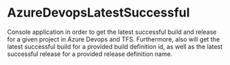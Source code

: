 # AzureDevopsLatestSuccessful
Console application in order to get the latest successful build and release for a given project in Azure Devops and TFS.
Furthermore, also will get the latest successful build for a provided build definition id, as well as the latest successful release for a provided release definition name.
